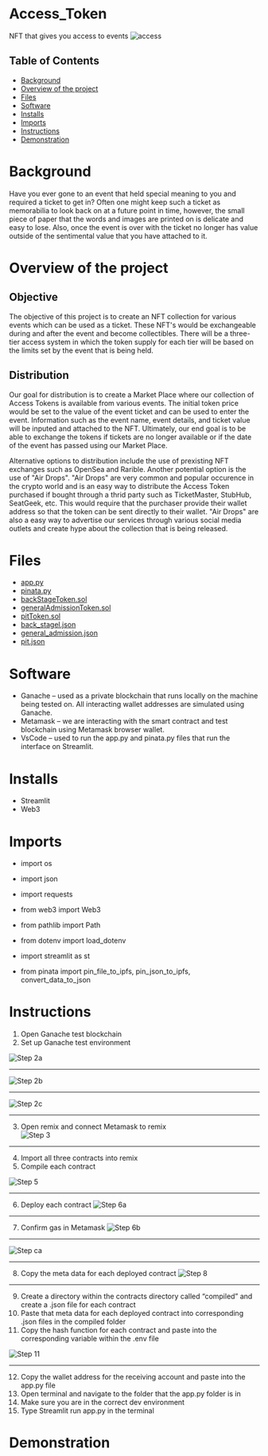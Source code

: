 # Access_Token
NFT that gives you access to events 
![access](https://raw.githubusercontent.com/majikthise911/Access_Token/main/Images/01_what_is_access.png)


## Table of Contents
- [Background](#background)
- [Overview of the project](#overview-of-the-project)
- [Files](#files)
- [Software](#software)
- [Installs](#installs)
- [Imports](#imports)
- [Instructions](#instructions)
- [Demonstration](#demonstration)




# Background 
Have you ever gone to an event that held special meaning to you and required a ticket to get in? Often one might keep such a ticket as memorabilia to look back on at a future point in time, however, the small piece of paper that the words and images are printed on is delicate and easy to lose. Also, once the event is over with the ticket no longer has value outside of the sentimental value that you have attached to it. 

# Overview of the project 

## Objective 
The objective of this project is to create an NFT collection for various events which can be used as a ticket. These NFT's would be exchangeable during and after the event and become collectibles. There will be a three-tier access system in which the token supply for each tier will be based on the limits set by the event that is being held.


## Distribution 
Our goal for distribution is to create a Market Place where our collection of Access Tokens is available from various events. The initial token price would be set to the value of the event ticket and can be used to enter the event. Information such as the event name, event details, and ticket value will be inputed and attached to the NFT. Ultimately, our end goal is to be able to exchange the tokens if tickets are no longer available or if the date of the event has passed using our Market Place.

Alternative options to distribution include the use of prexisting NFT exchanges such as OpenSea and Rarible. Another potential option is the use of "Air Drops".
"Air Drops" are very common and popular occurence in the crypto world and is an easy way to distribute the Access Token purchased if bought through a thrid party such as TicketMaster, StubHub, SeatGeek, etc. This would require that the purchaser provide their wallet address so that the token can be sent directly to their wallet. "Air Drops" are also a easy way to advertise our services through various social media outlets and create hype about the collection that is being released.

# Files
- [app.py](https://github.com/majikthise911/Access_Token)
- [pinata.py](https://github.com/majikthise911/Access_Token)
- [backStageToken.sol](https://github.com/majikthise911/Access_Token/tree/main/contracts)
- [generalAdmissionToken.sol](https://github.com/majikthise911/Access_Token/tree/main/contracts)
- [pitToken.sol](https://github.com/majikthise911/Access_Token/tree/main/contracts)
- [back_stagel.json](https://github.com/majikthise911/Access_Token/tree/main/contracts/compiled)
- [general_admission.json](https://github.com/majikthise911/Access_Token/tree/main/contracts/compiled)
- [pit.json](https://github.com/majikthise911/Access_Token/tree/main/contracts/compiled)

# Software
- Ganache – used as a private blockchain that runs locally on the machine being tested on. All interacting wallet addresses are simulated using Ganache.
- Metamask – we are interacting with the smart contract and test blockchain using Metamask browser wallet.  
- VsCode – used to run the app.py and pinata.py files that run the interface on Streamlit. 

# Installs
- Streamlit 
- Web3 

# Imports 
- import os
- import json
- import requests
- from web3 import Web3
- from pathlib import Path
- from dotenv import load_dotenv
- import streamlit as st

- from pinata import pin_file_to_ipfs, pin_json_to_ipfs, convert_data_to_json

# Instructions 

1.	Open Ganache test blockchain 
2.	Set up Ganache test environment 

![Step 2a](https://raw.githubusercontent.com/majikthise911/Access_Token/main/Images/02a_set%20up%20ganache%20network%20on%20metamask.png)
* * *
![Step 2b](https://raw.githubusercontent.com/majikthise911/Access_Token/main/Images/02b_import%20ganache%20accounts%20to%20metamask1.png)
* * *
![Step 2c](https://raw.githubusercontent.com/majikthise911/Access_Token/main/Images/02c_import%20ganache%20accounts%20to%20metamask2.png)
* * *
3.	Open remix and connect Metamask to remix  
![Step 3](https://raw.githubusercontent.com/majikthise911/Access_Token/main/Images/03_import%20contracts%20to%20remix.png)
* * *

4.	Import all three contracts into remix  
5.	Compile each contract 

![Step 5](https://raw.githubusercontent.com/majikthise911/Access_Token/main/Images/05_compile.png)
* * *

6.	Deploy each contract
![Step 6a](https://raw.githubusercontent.com/majikthise911/Access_Token/main/Images/06a_deploy.png)
* * *
7.	Confirm gas in Metamask
![Step 6b](https://raw.githubusercontent.com/majikthise911/Access_Token/main/Images/06b_confirm%20gas.png)
* * *
![Step ca](https://raw.githubusercontent.com/majikthise911/Access_Token/main/Images/06c_transaction%20data.png)
* * *
8.	Copy the meta data for each deployed contract
![Step 8](https://raw.githubusercontent.com/majikthise911/Access_Token/main/Images/08_copy%20meta%20data.png)
* * *
9.	Create a directory within the contracts directory called “compiled” and create a .json file for each contract
10.	Paste that meta data for each deployed contract into corresponding .json files in the compiled folder
11.	Copy the hash function for each contract and paste into the corresponding variable within the .env file 

![Step 11](https://raw.githubusercontent.com/majikthise911/Access_Token/main/Images/11_copy%20contract%20hash.png)
* * *
12.	 Copy the wallet address for the receiving account and paste into the app.py file 
13.	Open terminal and navigate to the folder that the app.py folder is in
14.	Make sure you are in the correct dev environment
15.	Type Streamlit run app.py in the terminal 

# Demonstration






                 